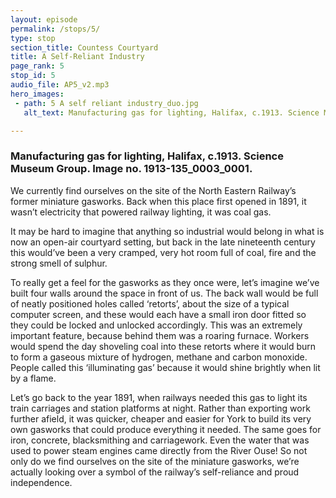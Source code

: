 ```yaml
---
layout: episode
permalink: /stops/5/
type: stop
section_title: Countess Courtyard
title: A Self-Reliant Industry
page_rank: 5
stop_id: 5
audio_file: AP5_v2.mp3
hero_images:
 - path: 5 A self reliant industry_duo.jpg
   alt_text: Manufacturing gas for lighting, Halifax, c.1913. Science Museum Group. Image no. 1913-135_0003_0001.

---
```

### Manufacturing gas for lighting, Halifax, c.1913. Science Museum Group. Image no. 1913-135_0003_0001.

We currently find ourselves on the site of the North Eastern Railway’s former miniature gasworks. Back when this place first opened in 1891, it wasn’t electricity that powered railway lighting, it was coal gas.<space><space>

It may be hard to imagine that anything so industrial would belong in what is now an open-air courtyard setting, but back in the late nineteenth century this would’ve been a very cramped, very hot room full of coal, fire and the strong smell of sulphur.<space><space>

To really get a feel for the gasworks as they once were, let’s imagine we’ve built four walls around the space in front of us. The back wall would be full of neatly positioned holes called ‘retorts’, about the size of a typical computer screen, and these would each have a small iron door fitted so they could be locked and unlocked accordingly. This was an extremely important feature, because behind them was a roaring furnace. Workers would spend the day shoveling coal into these retorts where it would burn to form a gaseous mixture of hydrogen, methane and carbon monoxide. People called this ‘illuminating gas’ because it would shine brightly when lit by a flame.<space><space>

Let’s go back to the year 1891, when railways needed this gas to light its train carriages and station platforms at night. Rather than exporting work further afield, it was quicker, cheaper and easier for York to build its very own gasworks that could produce everything it needed. The same goes for iron, concrete, blacksmithing and carriagework. Even the water that was used to power steam engines came directly from the River Ouse! So not only do we find ourselves on the site of the miniature gasworks, we’re actually looking over a symbol of the railway’s self-reliance and proud independence.
